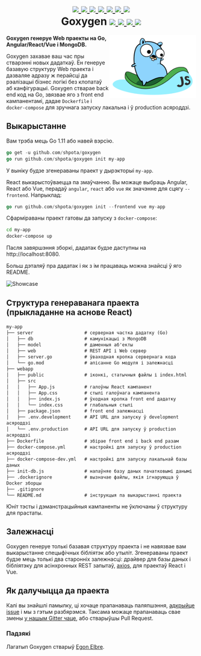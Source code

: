 <h1 align="center">
    <a href="https://github.com/Shpota/goxygen/tree/master/.github/README.md">
        <img height="20px" src="https://cdnjs.cloudflare.com/ajax/libs/flag-icon-css/3.4.6/flags/4x3/gb.svg">
    </a>
    <a href="https://github.com/Shpota/goxygen/tree/master/.github/README_ua.md">
        <img height="20px" src="https://cdnjs.cloudflare.com/ajax/libs/flag-icon-css/3.4.6/flags/4x3/ua.svg">
    </a>
    <a href="https://github.com/Shpota/goxygen/tree/master/.github/README_ru.md">
        <img height="20px" src="https://cdnjs.cloudflare.com/ajax/libs/flag-icon-css/3.4.6/flags/4x3/ru.svg">
    </a>
    <a href="https://github.com/Shpota/goxygen/tree/master/.github/README_zh.md">
        <img height="20px" src="https://cdnjs.cloudflare.com/ajax/libs/flag-icon-css/3.4.6/flags/4x3/cn.svg">
    </a>
    <a href="https://github.com/Shpota/goxygen/tree/master/.github/README_ko.md">
        <img height="20px" src="https://cdnjs.cloudflare.com/ajax/libs/flag-icon-css/3.4.6/flags/4x3/kr.svg">
    </a>
    <a href="https://github.com/Shpota/goxygen/tree/master/.github/README_pt-br.md">
        <img height="20px" src="https://cdnjs.cloudflare.com/ajax/libs/flag-icon-css/3.4.6/flags/4x3/br.svg">
    </a>
    <a href="https://github.com/Shpota/goxygen/tree/master/.github/README_by.md">
        <img height="25px" src="https://cdnjs.cloudflare.com/ajax/libs/flag-icon-css/3.4.6/flags/4x3/by.svg">
    </a>
    <br>
    Goxygen
    <a href="https://github.com/Shpota/goxygen/actions?query=workflow%3Abuild">
        <img src="https://github.com/Shpota/goxygen/workflows/build/badge.svg">
    </a>
    <a href="https://github.com/Shpota/goxygen/releases">
        <img src="https://img.shields.io/badge/version-v0.2.1-green">
    </a>
    <a href="https://gitter.im/goxygen/community">
        <img src="https://badges.gitter.im/goxygen/community.svg">
    </a>
    <a href="https://github.com/Shpota/goxygen/pulls">
        <img src="https://img.shields.io/badge/PRs-welcome-brightgreen.svg?style=flat-square">
    </a>
</h1>

<img src="../templates/react.webapp/src/logo.svg" align="right" width="230px" alt="goxygen logo">

**Goxygen генеруе Web праекты на Go, Angular/React/Vue і MongoDB.**

Goxygen захавае ваш час пры стварэнні новых дадаткаў. Ён генеруе 
базавую структуру Web праекта і дазваляе адразу ж перайсці да 
рэалізацыі бізнес логікі без клопатаў аб канфігурацыі. Goxygen
стварае back end код на Go, звязвае яго з front end кампанентамі,
дадае `Dockerfile` і `docker-compose` для зручнага запуску
лакальна і ў production асяроддзі.

## Выкарыстанне

Вам трэба мець Go 1.11 або навей вэрсію.
```go
go get -u github.com/shpota/goxygen
go run github.com/shpota/goxygen init my-app
```
У выніку будзе згенераваны праект у дырэкторыі `my-app`.

React выкарыстоўваецца па змаўчанню. Вы можаце выбраць Angular, React
або Vue, перадаў `angular`, `react` або `vue` як значэнне для
сцягу `--frontend`. Напрыклад:

```go
go run github.com/shpota/goxygen init --frontend vue my-app
```

Сфарміраваны праект гатовы да запуску з `docker-compose`: 
```sh
cd my-app
docker-compose up
```
Пасля завяршэння зборкі, дадатак будзе даступны на
http://localhost:8080.

Больш дэталяў пра дадатак і як з ім працаваць можна знайсці ў 
яго README.

![Showcase](showcase.gif)

## Структура генераванага праекта (прыкладанне на аснове React)

    my-app
    ├── server                   # серверная частка дадатку (Go)
    │   ├── db                   # камунікацыі з MongoDB
    │   ├── model                # даменныя аб'екты
    │   ├── web                  # REST API і Web сервер
    │   ├── server.go            # ўваходная кропка сервернага кода
    │   └── go.mod               # апісанне Go модуля і залежнасці
    ├── webapp                    
    │   ├── public               # іконкі, статычныя файлы і index.html
    │   ├── src                       
    │   │   ├── App.js           # галоўны React кампанент
    │   │   ├── App.css          # стылі галоўнага кампанента
    │   │   ├── index.js         # ўходная кропка front end дадатку          
    │   │   └── index.css        # глабальныя стылі
    │   ├── package.json         # front end залежнасці
    │   ├── .env.development     # API URL для запуску ў development асяроддзі
    │   └── .env.production      # API URL для запуску ў production асяроддзі
    ├── Dockerfile               # збірае front end і back end разам
    ├── docker-compose.yml       # настройкі для запуску ў production асяроддзі
    ├── docker-compose-dev.yml   # настройкі для запуску лакальнай базы даных
    ├── init-db.js               # напаўняе базу даных пачатковымі данымі
    ├── .dockerignore            # вызначае файлы, якія ігнаруюцца ў Docker зборцы
    ├── .gitignore
    └── README.md                # інструкцыя па выкарыстанні праекта

Юніт тэсты і дэманстрацыйныя кампаненты не ўключаны ў структуру для прастаты.

## Залежнасці

Goxygen генеруе толькі базавая структуру праекта і не навязвае
вам выкарыстанне спецыфічных бібліятэк або утыліт. Згенераваны
праект будзе мець толькі два старонніх залежнасці: драйвер для базы
даных і бібліятэку для асінхронных REST запытаў,
[axios](https://github.com/axios/axios), для праектаў React і Vue.

## Як далучыцца да праекта

Калі вы знайшлі памылку, ці хочаце прапанаваць паляпшэння,
[адкрыйце issue](https://github.com/Shpota/goxygen/issues) і мы з гэтым 
разбярэмся. Таксама можаце прапанаваць свае змены
[у нашым Gitter чаце](https://gitter.im/goxygen/community), або
стварыўшы Pull Request. 

### Падзякі

Лагатып Goxygen стварыў [Egon Elbre](https://twitter.com/egonelbre).
